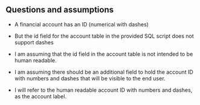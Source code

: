 ## Questions and assumptions

- A financial account has an ID (numerical with dashes)
- But the id field for the account table in the provided SQL script does not support dashes

- I am assuming that the id field in the account table is not intended to be human readable.
- I am assuming there should be an additional field to hold the account ID with numbers and dashes that will be visible to the end user.

- I will refer to the human readable account ID with numbers and dashes, as the account label.
